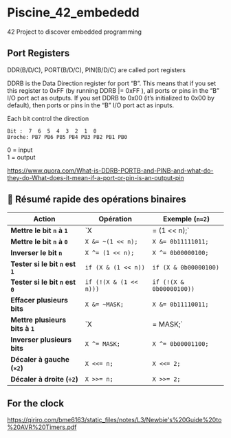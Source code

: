 # Piscine_42_embededd
42 Project to discover embedded programming

## Port Registers
DDR(B/D/C), PORT(B/D/C), PIN(B/D/C) are called port registers

DDRB is the Data Direction register for port “B”. This means that if you set this register to 0xFF (by running DDRB |= 0xFF ), all ports or pins in the “B” I/O port act as outputs. If you set DDRB to 0x00 (it’s initialized to 0x00 by default), then ports or pins in the “B” I/O port act as inputs.

Each bit control the direction 
```
Bit :  7  6  5  4  3  2  1  0  
Broche: PB7 PB6 PB5 PB4 PB3 PB2 PB1 PB0
```  
0 = input \
1 = output

https://www.quora.com/What-is-DDRB-PORTB-and-PINB-and-what-do-they-do-What-does-it-mean-if-a-port-or-pin-is-an-output-pin


## 🚀 Résumé rapide des opérations binaires  

| **Action** | **Opération** | **Exemple (`n=2`)** |
|------------|-------------|----------------------|
| **Mettre le bit `n` à `1`** | `X |= (1 << n);` | `X |= 0b00000100;` |
| **Mettre le bit `n` à `0`** | `X &= ~(1 << n);` | `X &= 0b11111011;` |
| **Inverser le bit `n`** | `X ^= (1 << n);` | `X ^= 0b00000100;` |
| **Tester si le bit `n` est `1`** | `if (X & (1 << n))` | `if (X & 0b00000100)` |
| **Tester si le bit `n` est `0`** | `if (!(X & (1 << n)))` | `if (!(X & 0b00000100))` |
| **Effacer plusieurs bits** | `X &= ~MASK;` | `X &= 0b11110011;` |
| **Mettre plusieurs bits à `1`** | `X |= MASK;` | `X |= 0b00001100;` |
| **Inverser plusieurs bits** | `X ^= MASK;` | `X ^= 0b00001100;` |
| **Décaler à gauche (`×2`)** | `X <<= n;` | `X <<= 2;` |
| **Décaler à droite (`÷2`)** | `X >>= n;` | `X >>= 2;` |

## For the clock

https://qiriro.com/bme6163/static_files/notes/L3/Newbie's%20Guide%20to%20AVR%20Timers.pdf
